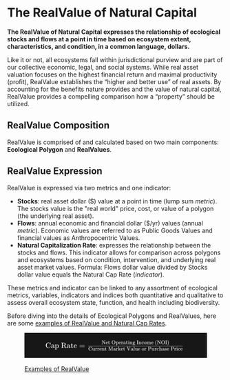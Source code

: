 # The RealValue of Natural Capital

**The RealValue of Natural Capital expresses the relationship of ecological stocks and flows at a point in time based on ecosystem extent, characteristics, and condition, in a common language, dollars.**

Like it or not, all ecosystems fall within jurisdictional purview and are part of our collective economic, legal, and social systems. While real asset valuation focuses on the highest financial return and maximal productivity (profit), RealValue establishes the “higher and better use” of real assets. By accounting for the benefits nature provides and the value of natural capital, RealValue provides a compelling comparison how a “property” should be utilized.

## RealValue Composition&#x20;

RealValue is comprised of and calculated based on two main components: **Ecological Polygon** and **RealValues**.

## RealValue Expression

RealValue is expressed via two metrics and one indicator:

* **Stocks**: real asset dollar ($) value at a point in time (lump sum _metric_). The stocks value is the "real world" price, cost, or value of a polygon (the underlying real asset).
* **Flows**: annual economic and financial dollar ($/yr) values (annual _metric_). Economic values are referred to as Public Goods Values and financial values as Anthropocentric Values.
* **Natural Capitalization Rate**: expresses the relationship between the stocks and flows. This indicator allows for comparison across polygons and ecosystems based on condition, intervention, and underlying real asset market values. Formula: Flows dollar value divided by Stocks dollar value equals the Natural Cap Rate (_indicator_).

These metrics and indicator can be linked to any assortment of ecological metrics, variables, indicators and indices both quantitative and qualitative to assess overall ecosystem state, function, and health including biodiversity.

Before diving into the details of Ecological Polygons and RealValues, here are some [examples of RealValue and Natural Cap Rates](examples-of-realvalue.md).

<figure><img src="../../.gitbook/assets/image (1).png" alt=""><figcaption><p><a href="examples-of-realvalue.md">Examples of RealValue</a></p></figcaption></figure>
